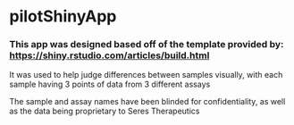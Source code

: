 # pilotShinyApp
### This app was designed based off of the template provided by: https://shiny.rstudio.com/articles/build.html

It was used to help judge differences between samples visually, with each sample having 3 points of data from 3 different assays

The sample and assay names have been blinded for confidentiality, as well as the data being proprietary to Seres Therapeutics
